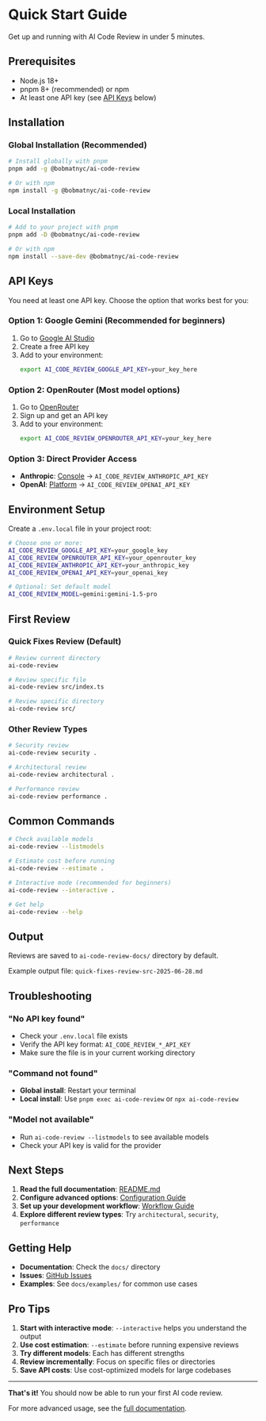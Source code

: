 # Quick Start Guide

Get up and running with AI Code Review in under 5 minutes.

## Prerequisites

- Node.js 18+ 
- pnpm 8+ (recommended) or npm
- At least one API key (see [API Keys](#api-keys) below)

## Installation

### Global Installation (Recommended)

```bash
# Install globally with pnpm
pnpm add -g @bobmatnyc/ai-code-review

# Or with npm
npm install -g @bobmatnyc/ai-code-review
```

### Local Installation

```bash
# Add to your project with pnpm
pnpm add -D @bobmatnyc/ai-code-review

# Or with npm
npm install --save-dev @bobmatnyc/ai-code-review
```

## API Keys

You need at least one API key. Choose the option that works best for you:

### Option 1: Google Gemini (Recommended for beginners)
1. Go to [Google AI Studio](https://makersuite.google.com/)
2. Create a free API key
3. Add to your environment:
   ```bash
   export AI_CODE_REVIEW_GOOGLE_API_KEY=your_key_here
   ```

### Option 2: OpenRouter (Most model options)
1. Go to [OpenRouter](https://openrouter.ai/)
2. Sign up and get an API key
3. Add to your environment:
   ```bash
   export AI_CODE_REVIEW_OPENROUTER_API_KEY=your_key_here
   ```

### Option 3: Direct Provider Access
- **Anthropic**: [Console](https://console.anthropic.com/) → `AI_CODE_REVIEW_ANTHROPIC_API_KEY`
- **OpenAI**: [Platform](https://platform.openai.com/) → `AI_CODE_REVIEW_OPENAI_API_KEY`

## Environment Setup

Create a `.env.local` file in your project root:

```bash
# Choose one or more:
AI_CODE_REVIEW_GOOGLE_API_KEY=your_google_key
AI_CODE_REVIEW_OPENROUTER_API_KEY=your_openrouter_key
AI_CODE_REVIEW_ANTHROPIC_API_KEY=your_anthropic_key
AI_CODE_REVIEW_OPENAI_API_KEY=your_openai_key

# Optional: Set default model
AI_CODE_REVIEW_MODEL=gemini:gemini-1.5-pro
```

## First Review

### Quick Fixes Review (Default)
```bash
# Review current directory
ai-code-review

# Review specific file
ai-code-review src/index.ts

# Review specific directory
ai-code-review src/
```

### Other Review Types
```bash
# Security review
ai-code-review security .

# Architectural review
ai-code-review architectural .

# Performance review
ai-code-review performance .
```

## Common Commands

```bash
# Check available models
ai-code-review --listmodels

# Estimate cost before running
ai-code-review --estimate .

# Interactive mode (recommended for beginners)
ai-code-review --interactive .

# Get help
ai-code-review --help
```

## Output

Reviews are saved to `ai-code-review-docs/` directory by default.

Example output file: `quick-fixes-review-src-2025-06-28.md`

## Troubleshooting

### "No API key found"
- Check your `.env.local` file exists
- Verify the API key format: `AI_CODE_REVIEW_*_API_KEY`
- Make sure the file is in your current working directory

### "Command not found"
- **Global install**: Restart your terminal
- **Local install**: Use `pnpm exec ai-code-review` or `npx ai-code-review`

### "Model not available"
- Run `ai-code-review --listmodels` to see available models
- Check your API key is valid for the provider

## Next Steps

1. **Read the full documentation**: [README.md](../README.md)
2. **Configure advanced options**: [Configuration Guide](CONFIGURATION_MIGRATION.md)
3. **Set up your development workflow**: [Workflow Guide](WORKFLOW.md)
4. **Explore different review types**: Try `architectural`, `security`, `performance`

## Getting Help

- **Documentation**: Check the `docs/` directory
- **Issues**: [GitHub Issues](https://github.com/bobmatnyc/ai-code-review/issues)
- **Examples**: See `docs/examples/` for common use cases

## Pro Tips

1. **Start with interactive mode**: `--interactive` helps you understand the output
2. **Use cost estimation**: `--estimate` before running expensive reviews
3. **Try different models**: Each has different strengths
4. **Review incrementally**: Focus on specific files or directories
5. **Save API costs**: Use cost-optimized models for large codebases

---

**That's it!** You should now be able to run your first AI code review. 

For more advanced usage, see the [full documentation](../README.md).
